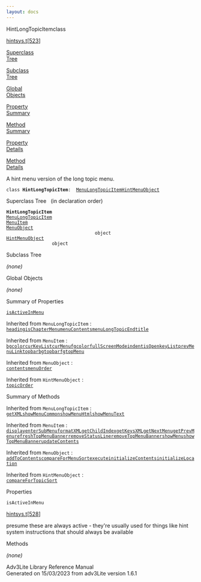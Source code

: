 ```yaml
---
layout: docs
---
```

<span class="title">HintLongTopicItem</span><span class="type">class</span>

[hintsys.t](../file/hintsys.t.html)\[[523](../source/hintsys.t.html#523)\]

[Superclass  
Tree](#_SuperClassTree_)

[Subclass  
Tree](#_SubClassTree_)

[Global  
Objects](#_ObjectSummary_)

[Property  
Summary](#_PropSummary_)

[Method  
Summary](#_MethodSummary_)

[Property  
Details](#_Properties_)

[Method  
Details](#_Methods_)



A hint menu version of the long topic menu.

`class `**`HintLongTopicItem`**` :   `[`MenuLongTopicItem`](../object/MenuLongTopicItem.html)[`HintMenuObject`](../object/HintMenuObject.html)



<span id="_SuperClassTree_"></span>



<span class="hdln">Superclass Tree</span>   (in declaration order)



**`HintLongTopicItem`**  
[`MenuLongTopicItem`](../object/MenuLongTopicItem.html)  
[`MenuItem`](../object/MenuItem.html)  
[`MenuObject`](../object/MenuObject.html)  
`                                 object`  
[`HintMenuObject`](../object/HintMenuObject.html)  
`                 object`  
<span id="_SubClassTree_"></span>



<span class="hdln">Subclass Tree</span>  



*(none)* <span id="_ObjectSummary_"></span>



<span class="hdln">Global Objects</span>  



*(none)* <span id="_PropSummary_"></span>



<span class="hdln">Summary of Properties</span>  



[`isActiveInMenu`](#isActiveInMenu)

Inherited from `MenuLongTopicItem` :  
[`heading`](../object/MenuLongTopicItem.html#heading)[`isChapterMenu`](../object/MenuLongTopicItem.html#isChapterMenu)[`menuContents`](../object/MenuLongTopicItem.html#menuContents)[`menuLongTopicEnd`](../object/MenuLongTopicItem.html#menuLongTopicEnd)[`title`](../object/MenuLongTopicItem.html#title)

Inherited from `MenuItem` :  
[`bgcolor`](../object/MenuItem.html#bgcolor)[`curKeyList`](../object/MenuItem.html#curKeyList)[`curMenu`](../object/MenuItem.html#curMenu)[`fgcolor`](../object/MenuItem.html#fgcolor)[`fullScreenMode`](../object/MenuItem.html#fullScreenMode)[`indent`](../object/MenuItem.html#indent)[`isOpen`](../object/MenuItem.html#isOpen)[`keyList`](../object/MenuItem.html#keyList)[`prevMenuLink`](../object/MenuItem.html#prevMenuLink)[`topbarbg`](../object/MenuItem.html#topbarbg)[`topbarfg`](../object/MenuItem.html#topbarfg)[`topMenu`](../object/MenuItem.html#topMenu)

Inherited from `MenuObject` :  
[`contents`](../object/MenuObject.html#contents)[`menuOrder`](../object/MenuObject.html#menuOrder)

Inherited from `HintMenuObject` :  
[`topicOrder`](../object/HintMenuObject.html#topicOrder)

<span id="_MethodSummary_"></span>



<span class="hdln">Summary of Methods</span>  





Inherited from `MenuLongTopicItem` :  
[`getXML`](../object/MenuLongTopicItem.html#getXML)[`showMenuCommon`](../object/MenuLongTopicItem.html#showMenuCommon)[`showMenuHtml`](../object/MenuLongTopicItem.html#showMenuHtml)[`showMenuText`](../object/MenuLongTopicItem.html#showMenuText)

Inherited from `MenuItem` :  
[`display`](../object/MenuItem.html#display)[`enterSubMenu`](../object/MenuItem.html#enterSubMenu)[`formatXML`](../object/MenuItem.html#formatXML)[`getChildIndex`](../object/MenuItem.html#getChildIndex)[`getKeysXML`](../object/MenuItem.html#getKeysXML)[`getNextMenu`](../object/MenuItem.html#getNextMenu)[`getPrevMenu`](../object/MenuItem.html#getPrevMenu)[`refreshTopMenuBanner`](../object/MenuItem.html#refreshTopMenuBanner)[`removeStatusLine`](../object/MenuItem.html#removeStatusLine)[`removeTopMenuBanner`](../object/MenuItem.html#removeTopMenuBanner)[`showMenu`](../object/MenuItem.html#showMenu)[`showTopMenuBanner`](../object/MenuItem.html#showTopMenuBanner)[`updateContents`](../object/MenuItem.html#updateContents)

Inherited from `MenuObject` :  
[`addToContents`](../object/MenuObject.html#addToContents)[`compareForMenuSort`](../object/MenuObject.html#compareForMenuSort)[`execute`](../object/MenuObject.html#execute)[`initializeContents`](../object/MenuObject.html#initializeContents)[`initializeLocation`](../object/MenuObject.html#initializeLocation)

Inherited from `HintMenuObject` :  
[`compareForTopicSort`](../object/HintMenuObject.html#compareForTopicSort)

<span id="_Properties_"></span>



<span class="hdln">Properties</span>  



<span id="isActiveInMenu"></span>

`isActiveInMenu`

[hintsys.t](../file/hintsys.t.html)\[[528](../source/hintsys.t.html#528)\]



presume these are always active - they're usually used for things like
hint system instructions that should always be available



<span id="_Methods_"></span>



<span class="hdln">Methods</span>  



*(none)*



Adv3Lite Library Reference Manual  
Generated on 15/03/2023 from adv3Lite version 1.6.1


